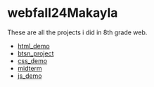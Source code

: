 # webfall24Makayla
These are all the projects i did in 8th grade web.

<ul>
  <li><a href="html_demo" target="_blank">html_demo</a></li>
  <li><a href="btsn_project" target="_blank">btsn_project</a></li>
  <li><a href="css_demo" target="_blank">css_demo</a></li>    
  <li><a href="midterm" target="_blank">midterm</a></li>
  <li><a href="js_demo" target="_blank">js_demo</a></
</ul>

